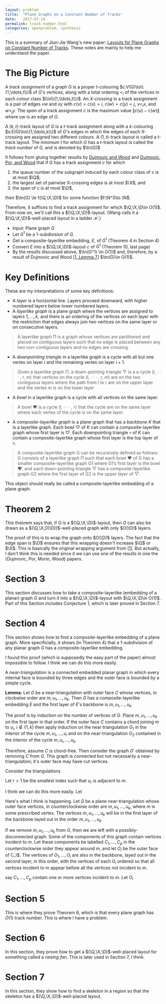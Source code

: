 ```yaml
---
layout: problem
title:  "Plane Graphs on a Constant Number of Tracks"
date:   2017-07-14
permalink: track-number.html
categories: openproblem, synthesis
---
```

$\newcommand{\Q}{\mathcal{Q}}\newcommand{\X}{\mathcal{X}}\newcommand{\D}{\mathcal{D}}$This is a summary of Jiun-Jie Wang's new paper: [Layouts for Plane Graphs on Constant Number of Tracks][wang].  These notes are mainly to help me understand the paper.

# The Big Picture

$\DeclareMathOperator{\tn}{tn}$A *track assignment* of a graph $G$ is a proper $t$-colouring $c:V(G)\to\\{1,\ldots,t\\}$ of $G$'s vertices, along with a total ordering $<_i$ of the vertices in each colour class $i\in\\{1,\ldots,t\\}$.  An *X-crossing* in a track assignment is a pair of edges $vw$ and $xy$ with $c(v)=c(x)=i$, $c(w)=c(y)=j$, $v<_i x$, and $w<_j y$.  The *span* of a track assignment $c$ is the maximum value $\|c(u)-c(w)\|$ where $uw$ is an edge of $G$.

A $(k,t)$-track layout of $G$ is a $t$-track assignment along with a $k$-colouring $s:E(G)\to\\{1,\ldots,k\\}$ of $G$'s edges in which the edges of each X-crossing are assigned two different colours.  A $(1,t)$-track layout is called a $t$-track layout.  The minimum $t$ for which $G$ has a $t$-track layout is called the *track number* of $G$, and is denoted by $\tn(G)$

It follows from gluing together results by [Dujmovic and Wood][dw-dmtcs] and [Dujmovic, Por, and Wood][dpw-dmtcs] that if $G$ has a track assignment $c$ for which

1. the queue number of the subgraph induced by each colour class of $c$ is at most $\Q$;
2. the largest set of pairwise X-crossing edges is at most $\X$; and
3. the span of $c$ is at most $\D$,

then $\tn(G) \le f(\Q,\X,\D)$ for some function $f:\N^3\to \N$.  

Therefore, it suffices to find a track assignment for which $\Q,\X,\D\in O(1)$.  From now on, we'll call this a $(\Q,\X,\D)$-layout. (Wang calls it a $(\Q,\X,\D)$-well-placed layout in a ladder $\mathcal{H}$.)

* Input: Plane graph $G$
* Let $G^1$ be a 1-subdivision of $G$.
* Get a composite-layerlike embedding, $E$, of $G^1$ (Theorem 4 in Section 4)
* Convert $E$ into a $(\Q,\X,\D)$-layout $c$ of $G^1$ (Theorem 10, last page)
* By the results discussed above, $\tn(G^1) \in O(1)$ and, therefore, by a result of Dujmovic and Wood \[[1, Lemma 7][dw-dmtcs]\] $\tn(G)\in O(1)$.

# Key Definitions

These are my interpretations of some key definitions:

* A *layer* is a horizontal line.  Layers proceed downward, with higher numbered layers below lower numbered layers.
* A *layerlike graph* is a plane graph where the vertices are assigned to layers $1,\ldots,k$, and there is an ordering of the vertices on each layer with the restriction that edges always join two vertices on the same layer or on consecutive layers.

> A layerlike graph Π is a graph whose vertices are partitioned and placed on contiguous layers such that no edge is placed between any two non-contiguous layers and no edges are crossing.

* A *downpointing triangle* in a layerlike graph is a cycle with all but one vertex on layer $i$ and the remaining vertex on layer $i+1$.

> Given a layerlike graph Π, a down-pointing triangle ▽ is a a cycle (l, · · · , r, m) that vertices on the cycle (l, · · · , r, m) are on the two contiguous layers where the path from l to r are on the upper layer and the vertex m is on the lower layer

* A *bowl* in a layerlike graph is a cycle with all vertices on the same layer.

> A bowl ♥ is a cycle (l, · · · , r) that the cycle are on the same layer where each vertex of the cycle is on the same layer.

* A *composite-layerlike graph* is a plane graph that has a *backbone* $K$ that is a layerlike graph.  Each bowl $\heartsuit$ of $K$ can contain a composite-layerlike graph whose first layer is $\heartsuit$.  Each downpointing triangle $\triangledown$ of $K$ can contain a composite-layerlike graph whose first layer is the top layer of $\triangledown$.

> A composite-layerlike graph G can be recursively defined as follows: G consists of a layerlike graph Π such that each bowl ♥ of G has a smaller composite-layerlike graph G1 where G1’s first layer is the bowl ♥, and each down-pointing triangle ▽ has a composite-layerlike graph G2 where the first layer of G2 is the upper layer of ▽.

This object should really be called a composite-layerlike embedding of a plane graph.

# Theorem 2

This theorem says that, if $G$ is a $(\Q,\X,\D)$-layout, then $G$ can also be drawn as a $(\Q,\X,O(\D))$-well-placed graph with only $O(\D)$ layers.

The proof of this is to wrap the graph onto $O(\D)$ layers.  The fact that the edge span is $\D$ ensures that this wrapping doesn't increase $\Q$ or $\X$. This is basically the original wrapping argument from \[[1][dmw-sicomp]\]. But actually, I don't think this is needed since it we can use one of the results in one the \{Dujmovic, Por, Morin, Wood\} papers.

# Section 3

This section discusses how to take a composite-layerlike (embedding of a planar) graph $G$ and turn it into a $(\Q,\X,\D)$-layout with $\Q,\X,\D\in O(1)$.  Part of this Section includes Conjecture 1, which is later proved in Section 7.

# Section 4

This section shows how to find a composite-layerlike embedding of a plane graph.  More specificially, it shows (in Theorem 4) that a 1-subdivision of any planar graph $G$ has a composite-layerlike embedding.

I found this proof (which is supposedly the easy part of the paper) almost impossible to follow.  I think we can do this more easily.

A *near-triangulation* is a connected embedded planar graph in which every internal face is bounded by three edges and the outer face is bounded by a simple cycle.

**Lemma:** Let $G$ be a near-triangulation with outer face $C$ whose vertices, in clockwise order are $m,u_1,\ldots,u_k$.  Then $G$ has a composite-layerlike embedding $E$ and the first layer of $E$'s backbone is $m,u_1,\ldots,u_k$.

The proof is by induction on the number of vertices of $G$.  Place $m,u_1,\ldots,u_k$ on the first layer in that order.  If the outer face $C$ contains a chord joining $m$ to $u_i$, $i\not\in\{1,k\}$ then apply induction on the near triangulation $G_1$ in the interior of the cycle $m,u_1,\ldots,u_i$ and on the near-triangulation $G_2$ contained in the interior of the cycle $m,u_i,\ldots,u_k$.

Therefore, assume $C$ is chord-free. Then consider the graph $G'$ obtained by removing $C$ from $G$.  This graph is connected but not necessarily a near-triangulation; it's outer face may have cut vertices.




Consider the triangulations



Let $r>1$ be the smallest index such that $u_r$ is adjacent to $m$.




I think we can do this more easily.  Let



Here's what I think is happening. Let $G$ be a plane near-triangulation whose outer face vertices, in counterclockwise order are $m,u_1,\ldots,u_k$, where $m$ is some prescribed vertex.
The vertices $m,u_1,\ldots,u_k$ will be in the first layer of the backbone layed out in the order $m,u_1,\ldots,u_k$.

If we remove $m,u_1,\ldots,u_k$ from $G$, then we are left with a possibly-disconnected graph. Some of the components of this graph contain vertices incident to $m$.  Let these components be labelled $C_1,\ldots,C_p$ in the counterclockwise order they appear around $m$, and let $O_i$ be the outer face of C_i$.  The vertices of $O_1,\ldots,O_i$ are also in the backbone, layed out in the second layer, in this order, with the vertices of each $O_i$ ordered so that all vertices incident to $m$ appear before all the vertices not incident to $m$.


 say $C_1,\ldots,C_p$ contain one or more vertices incident to $m$.  Let $O_i$




# Section 5

This is where they prove Theorem 6, which is that every plane graph has $O(1)$ track number.  This is where I have a problem.

# Section 6
In this section, they prove how to get a $(\Q,\X,\D)$-well-placed layout for something called a *raising fan*.  This is later used in Section 7, I think.

# Section 7

In this section, they show how to find a skeleton in a region so that the skeleton has a $(\Q,\X,\D)$-well-placed layout.

[wang]: https://arxiv.org/abs/1708.02114
[dmw-sicomp]: http://cglab.ca/~morin/publications/gd/treewidth-sicomp.pdf
[dw-dmtcs]: https://www.emis.de/journals/DMTCS/pdfpapers/dm070111.pdf
[dpw-dmtcs]: https://arxiv.org/abs/cs/0407033

